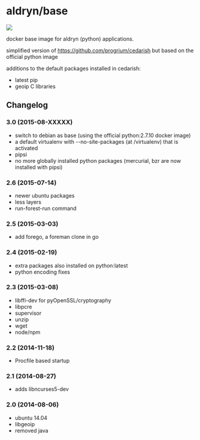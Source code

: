 # aldryn/base

[![](https://badge.imagelayers.io/aldryn/base.svg)](https://imagelayers.io/?images=aldryn/base:latest 'Get your own badge on imagelayers.io')

docker base image for aldryn (python) applications.

simplified  version of https://github.com/progrium/cedarish but based on the official python image

additions to the default packages installed in cedarish:

* latest pip
* geoip C libraries


## Changelog

### 3.0 (2015-08-XXXXX)

* switch to debian as base (using the official python:2.7.10 docker image)
* a default virtualenv with --no-site-packages (at /virtualenv) that is activated
* pipsi
* no more globally installed python packages (mercurial, bzr are now installed with pipsi)


### 2.6 (2015-07-14)

* newer ubuntu packages
* less layers
* run-forest-run command

### 2.5 (2015-03-03)

* add forego, a foreman clone in go

### 2.4 (2015-02-19)

* extra packages also installed on python:latest
* python encoding fixes

### 2.3 (2015-03-08)

* libffi-dev for pyOpenSSL/cryptography
* libpcre
* supervisor
* unzip
* wget
* node/npm

### 2.2 (2014-11-18)

* Procfile based startup


### 2.1 (2014-08-27)

* adds libncurses5-dev


### 2.0 (2014-08-06)

* ubuntu 14.04
* libgeoip
* removed java
